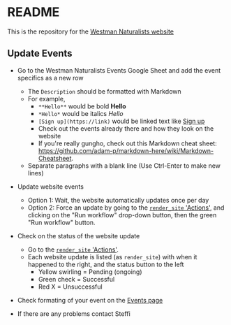 # README

This is the repository for the [Westman Naturalists website](https://westman-naturalists.github.io)


## Update Events

- Go to the Westman Naturalists Events Google Sheet and add the event specifics as a new row
  - The `Description` should be formatted with Markdown
  - For example, 
    - `**Hello**` would be bold **Hello**
    - `*Hello*` would be italics *Hello*
    - `[Sign up](https://link)` would be linked text like [Sign up](https://link)
    - Check out the events already there and how they look on the website
    - If you're really gungho, check out this Markdown cheat sheet: https://github.com/adam-p/markdown-here/wiki/Markdown-Cheatsheet. 
  - Separate paragraphs with a blank line (Use Ctrl-Enter to make new lines)

- Update website events
  - Option 1: Wait, the website automatically updates once per day
  - Option 2: Force an update by going to the [`render_site` 'Actions'](https://github.com/westman-naturalists/westman-naturalists.github.io/actions/workflows/render_site.yaml), and clicking on the "Run workflow" drop-down button, then the green "Run workflow" button. 

- Check on the status of the website update
  - Go to the [`render_site` 'Actions'](https://github.com/westman-naturalists/westman-naturalists.github.io/actions/workflows/render_site.yaml).
  - Each website update is listed (as `render_site`) with when it happened to the right, and the status button to the left
    - Yellow swirling = Pending (ongoing)
    - Green check = Successful
    - Red X = Unsuccessful

- Check formating of your event on the [Events page](https://westman-naturalists.github.io/events.html)
    
- If there are any problems contact Steffi
